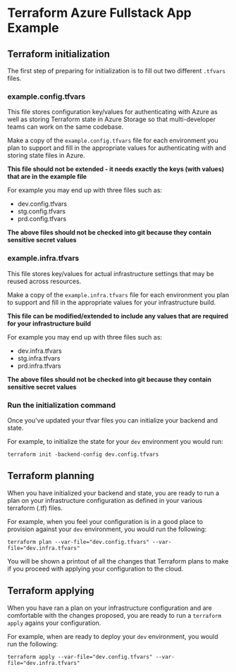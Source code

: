 # Terraform Azure Fullstack App Example

## Terraform initialization
The first step of preparing for initialization is to fill out two different `.tfvars` files.

### example.config.tfvars

This file stores configuration key/values for authenticating with Azure as well as storing Terraform state in Azure Storage so that multi-developer teams can work on the same codebase.

Make a copy of the `example.config.tfvars` file for each environment you plan to support and fill in the appropriate values for authenticating with and storing state files in Azure.

__This file should not be extended - it needs exactly the keys (with values) that are in the example file__

For example you may end up with three files such as:

* dev.config.tfvars
* stg.config.tfvars
* prd.config.tfvars

__The above files should not be checked into git because they contain sensitive secret values__

### example.infra.tfvars

This file stores key/values for actual infrastructure settings that may be reused across resources. 

Make a copy of the `example.infra.tfvars` file for each environment you plan to support and fill in the appropriate values for your infrastructure build.

__This file can be modified/extended to include any values that are required for your infrastructure build__

For example you may end up with three files such as:

* dev.infra.tfvars
* stg.infra.tfvars
* prd.infra.tfvars

__The above files should not be checked into git because they contain sensitive secret values__

### Run the initialization command
Once you've updated your tfvar files you can initialize your backend and state.

For example, to initialize the state for your `dev` environment you would run:
```
terraform init -backend-config dev.config.tfvars
```

## Terraform planning

When you have initialized your backend and state, you are ready to run a plan on your infrastructure configuration as defined in your various terraform (.tf) files.

For example, when you feel your configuration is in a good place to provision against your `dev` environment, you would run the following:
```
terraform plan --var-file="dev.config.tfvars" --var-file="dev.infra.tfvars"
```

You will be shown a printout of all the changes that Terraform plans to make if you proceed with applying your configuration to the cloud.

## Terraform applying

When you have ran a plan on your infrastructure configuration and are comfortable with the changes proposed, you are ready to run a `terraform apply` agains your configuration.


For example, when are ready to deploy your `dev` environment, you would run the following:
```
terraform apply --var-file="dev.config.tfvars" --var-file="dev.infra.tfvars"
```


